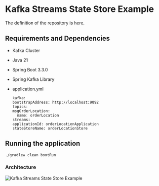 # Kafka Streams State Store Example

The definition of the repository is here.

## Requirements and Dependencies

- Kafka Cluster

- Java 21

- Spring Boot 3.3.0

- Spring Kafka Library

- application.yml
    ```
    kafka:
  bootstrapAddress: http://localhost:9092
  topics:
    msgOrderLocation:
      name: orderLocation
  streams:
    applicationId: orderLocationApplication
    stateStoreName: orderLocationStore
    ```

## Running the application

```./gradlew clean bootRun```

### Architecture

![Kafka Streams State Store Example](img/architecture.png "Kafka Streams State Store Example")
